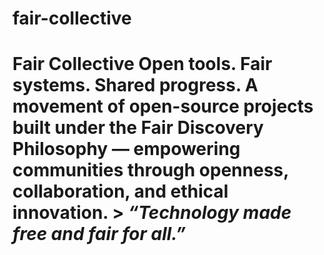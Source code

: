 # fair-collective
# Fair Collective  **Open tools. Fair systems. Shared progress.**  A movement of open-source projects built under the **Fair Discovery Philosophy** — empowering communities through openness, collaboration, and ethical innovation.  > _“Technology made free and fair for all.”_
